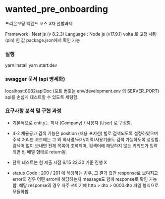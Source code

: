 # wanted_pre_onboarding
프리온보딩 백엔드 코스 3차 선발과제

Framework : Nest js (v 8.2.3)
Language : Node js (v17.9.1)
volta 로 고정 세팅 (pin) 한 값 package.json에서 확인 가능

### 실행
yarn install
yarn start:dev

### swagger 문서 (api 명세화)
localhost:8082/apiDoc (포트 번호는 env/development.env 의 SERVER_PORT)
api를 손쉽게 테스트할 수 있도록 세팅함.

### 요구사항 분석 및 구현 과정
- 기본적으로 entity는 회사 (Company) / 사용자 (User) 로 구성함.

- 4-2 채용공고 검색 기능은 position (채용 포지션) 별로 검색되도록 설정하였으며
주석 처리한 코드에는 그 외 회사명/국가/지역/사용기술도 검색 가능하도록 설정함.
검색어 없이 보내면 전체 목록이 조회되며, 검색어에 해당하지 않는 키워드가 입력되면 빈 배열 형태로 return됨.

- 단위 테스트는 현 제출 시점 6/15 22:30 기준 진행 X

- status Code : 200 / 201 에 해당하는 경우, 그 결과 값만 response로 보여지고 error의 경우 어떤 error에 해당하는지 message도 함께 response로 확인 가능함. 해당 response의 경우 자주 쓰이기에 http > dto > 0000.dto 파일 형식으로 모듈화함.


